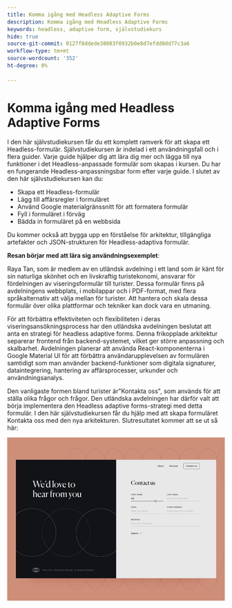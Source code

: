 ```yaml
---
title: Komma igång med Headless Adaptive Forms
description: Komma igång med Headless Adaptive Forms
keywords: headless, adaptive form, självstudiekurs
hide: true
source-git-commit: 0127f8ddede38083f0932b0e8d7efdd0dd77c3a6
workflow-type: tm+mt
source-wordcount: '352'
ht-degree: 0%

---
```



# Komma igång med Headless Adaptive Forms

I den här självstudiekursen får du ett komplett ramverk för att skapa ett Headless-formulär. Självstudiekursen är indelad i ett användningsfall och i flera guider. Varje guide hjälper dig att lära dig mer och lägga till nya funktioner i det Headless-anpassade formulär som skapas i kursen. Du har en fungerande Headless-anpassningsbar form efter varje guide. I slutet av den här självstudiekursen kan du:

* Skapa ett Headless-formulär
* Lägg till affärsregler i formuläret
* Använd Google materialgränssnitt för att formatera formulär
* Fyll i formuläret i förväg 
* Bädda in formuläret på en webbsida

Du kommer också att bygga upp en förståelse för arkitektur, tillgängliga artefakter och JSON-strukturen för Headless-adaptiva formulär.

**Resan börjar med att lära sig användningsexemplet**:

Raya Tan, som är medlem av en utländsk avdelning i ett land som är känt för sin naturliga skönhet och en livskraftig turistekonomi, ansvarar för fördelningen av viseringsformulär till turister. Dessa formulär finns på avdelningens webbplats, i mobilappar och i PDF-format, med flera språkalternativ att välja mellan för turister. Att hantera och skala dessa formulär över olika plattformar och tekniker kan dock vara en utmaning.

För att förbättra effektiviteten och flexibiliteten i deras viseringsansökningsprocess har den utländska avdelningen beslutat att anta en strategi för headless adaptive forms. Denna frikopplade arkitektur separerar frontend från backend-systemet, vilket ger större anpassning och skalbarhet. Avdelningen planerar att använda React-komponenterna i Google Material UI för att förbättra användarupplevelsen av formulären samtidigt som man använder backend-funktioner som digitala signaturer, dataintegrering, hantering av affärsprocesser, urkunder och användningsanalys.

Den vanligaste formen bland turister är&quot;Kontakta oss&quot;, som används för att ställa olika frågor och frågor. Den utländska avdelningen har därför valt att börja implementera den Headless adaptive forms-strategi med detta formulär. I den här självstudiekursen får du hjälp med att skapa formuläret Kontakta oss med den nya arkitekturen. Slutresultatet kommer att se ut så här:

![Kontakta US Headless adaptive form](assets/contact-us-headless-adaptive-forms.png)